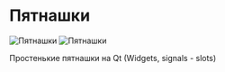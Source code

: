 # Пятнашки

![Пятнашки](https://imgbb.com/][img]https://i.ibb.co/0nVZLCr/image.png)
![Пятнашки](https://imgbb.com/][img]https://i.ibb.co/zbw8SZG/image.png)

Простенькие пятнашки на Qt (Widgets, signals - slots)
